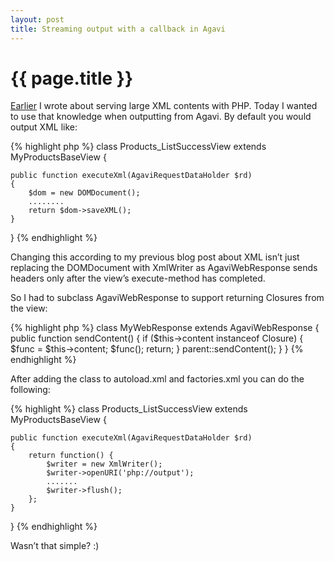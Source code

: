 ```yaml
---
layout: post
title: Streaming output with a callback in Agavi
---
```


{{ page.title }}
================

<a href="/2011/01/15/Serving-large-xml-files.html">Earlier</a> I wrote about serving large XML contents with PHP. Today I wanted to  use that knowledge when outputting from Agavi.
By default you would output XML like:

{% highlight php %}
class Products_ListSuccessView extends MyProductsBaseView
{
    
    public function executeXml(AgaviRequestDataHolder $rd)
    {
        $dom = new DOMDocument();
        ........
        return $dom->saveXML();
    }
}
{% endhighlight %}

Changing this according to my previous blog post about XML isn’t just replacing the DOMDocument with XmlWriter as AgaviWebResponse sends headers only after the view’s execute-method has completed.

So I had to subclass AgaviWebResponse to support returning Closures from the view:

{% highlight php %}
class MyWebResponse extends AgaviWebResponse
{
    public function sendContent()
    {
        if ($this->content instanceof Closure) {
            $func = $this->content;
            $func();
            return;
        }
        parent::sendContent();
    }
}
{% endhighlight %}

After adding the class to autoload.xml and factories.xml you can do the following:

{% highlight %}
class Products_ListSuccessView extends MyProductsBaseView
{
    
    public function executeXml(AgaviRequestDataHolder $rd)
    {
        return function() {
            $writer = new XmlWriter();
            $writer->openURI('php://output');
            .......
            $writer->flush();
        };
    }
}
{% endhighlight %}

Wasn’t that simple? :)